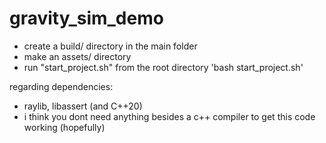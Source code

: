 # gravity_sim_demo
- create a build/ directory in the main folder
- make an assets/ directory 
- run "start_project.sh" from the root directory 'bash start_project.sh'

regarding dependencies:
- raylib, libassert (and C++20)
- i think you dont need anything besides a c++ compiler to get this code working (hopefully)

